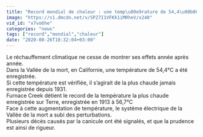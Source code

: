 ```yaml
---
title: "Record mondial de chaleur : une temp\u00e9rature de 54,4\u00b0C enregistr\u00e9e dans la Vall\u00e9e de la mort"
image: "https://s1.dmcdn.net/v/SPZ7I1VFKk1iMRheV/x240"
vid_id: "x7vo6he"
categories: "news"
tags: ["record","mondial","chaleur"]
date: "2020-08-26T18:32:04+03:00"
---
```

Le réchauffement climatique ne cesse de montrer ses effets année après année.  <br>Dans la Vallée de la mort, en Californie, une température de 54,4°C a été enregistrée.  <br>Si cette température est vérifiée, il s’agirait de la plus chaude jamais enregistrée depuis 1931.  <br>Furnace Creek détient le record de la température la plus chaude enregistrée sur Terre, enregistrée en 1913 à 56,7°C  <br>Face à cette augmentation de température, le système électrique de la Vallée de la mort a subi des perturbations.   <br>Plusieurs décès causés par la canicule ont été signalés, et que la prudence est ainsi de rigueur.
